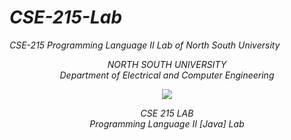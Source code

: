 # <i>CSE-215-Lab</i>
<i>CSE-215 Programming Language II Lab of North South University</i><br>

<p align="center">
   <i>NORTH SOUTH UNIVERSITY<br>
   Department of Electrical and Computer Engineering</i>
<p>
<p align="center">
  <img src="https://user-images.githubusercontent.com/63312173/169691760-a83acee4-4afd-424a-a34a-986a9d5e06c6.png">
</p>
<p align="center">
   <i>CSE 215 LAB<br>
   Programming Language II [Java] Lab</i><br>
 <p>
